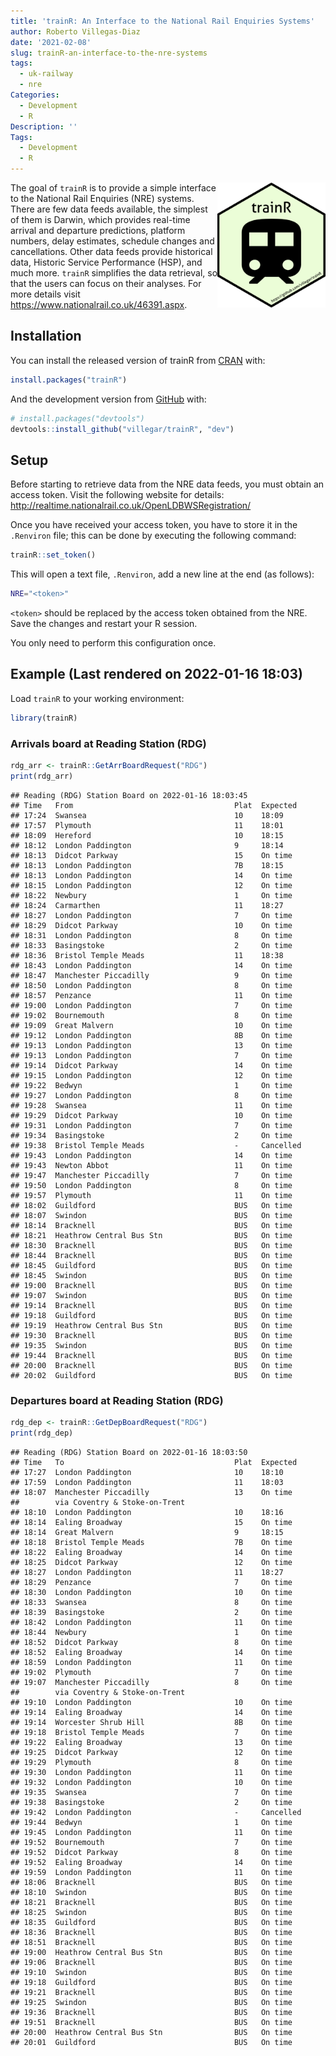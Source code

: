 ```yaml
---
title: 'trainR: An Interface to the National Rail Enquiries Systems'
author: Roberto Villegas-Diaz
date: '2021-02-08'
slug: trainR-an-interface-to-the-nre-systems
tags:
  - uk-railway
  - nre
Categories:
  - Development
  - R
Description: ''
Tags:
  - Development
  - R
---
```


<img src="https://raw.githubusercontent.com/villegar/trainR/main/inst/images/logo.png" alt="logo" align="right" height=200px/>

The goal of `trainR` is to provide a simple interface to the 
National Rail Enquiries (NRE) systems. There are few data feeds 
available, the simplest of them is Darwin, which provides real-time 
arrival and departure predictions, platform numbers, delay estimates, 
schedule changes and cancellations. Other data feeds provide historical 
data, Historic Service Performance (HSP), and much more. `trainR` 
simplifies the data retrieval, so that the users can focus on their 
analyses. For more details visit 
https://www.nationalrail.co.uk/46391.aspx.

## Installation

You can install the released version of trainR from [CRAN](https://CRAN.R-project.org) with:

``` r
install.packages("trainR")
```

And the development version from [GitHub](https://github.com/) with:

``` r
# install.packages("devtools")
devtools::install_github("villegar/trainR", "dev")
```

## Setup
Before starting to retrieve data from the NRE data feeds, you must obtain an access token. 
Visit the following website for details: http://realtime.nationalrail.co.uk/OpenLDBWSRegistration/

Once you have received your access token, you have to store it in the `.Renviron` file; this can be 
done by executing the following command:


```r
trainR::set_token()
```

This will open a text file, `.Renviron`, add a new line at the end (as follows):

```bash
NRE="<token>"
```

`<token>` should be replaced by the access token obtained from the NRE. Save the changes and restart 
your R session.

You only need to perform this configuration once.

## Example (Last rendered on 2022-01-16 18:03)

Load `trainR` to your working environment:

```r
library(trainR)
```

### Arrivals board at Reading Station (RDG)


```r
rdg_arr <- trainR::GetArrBoardRequest("RDG")
print(rdg_arr)
```

```
## Reading (RDG) Station Board on 2022-01-16 18:03:45
## Time   From                                    Plat  Expected
## 17:24  Swansea                                 10    18:09
## 17:57  Plymouth                                11    18:01
## 18:09  Hereford                                10    18:15
## 18:12  London Paddington                       9     18:14
## 18:13  Didcot Parkway                          15    On time
## 18:13  London Paddington                       7B    18:15
## 18:13  London Paddington                       14    On time
## 18:15  London Paddington                       12    On time
## 18:22  Newbury                                 1     On time
## 18:24  Carmarthen                              11    18:27
## 18:27  London Paddington                       7     On time
## 18:29  Didcot Parkway                          10    On time
## 18:31  London Paddington                       8     On time
## 18:33  Basingstoke                             2     On time
## 18:36  Bristol Temple Meads                    11    18:38
## 18:43  London Paddington                       14    On time
## 18:47  Manchester Piccadilly                   9     On time
## 18:50  London Paddington                       8     On time
## 18:57  Penzance                                11    On time
## 19:00  London Paddington                       7     On time
## 19:02  Bournemouth                             8     On time
## 19:09  Great Malvern                           10    On time
## 19:12  London Paddington                       8B    On time
## 19:13  London Paddington                       13    On time
## 19:13  London Paddington                       7     On time
## 19:14  Didcot Parkway                          14    On time
## 19:15  London Paddington                       12    On time
## 19:22  Bedwyn                                  1     On time
## 19:27  London Paddington                       8     On time
## 19:28  Swansea                                 11    On time
## 19:29  Didcot Parkway                          10    On time
## 19:31  London Paddington                       7     On time
## 19:34  Basingstoke                             2     On time
## 19:38  Bristol Temple Meads                    -     Cancelled
## 19:43  London Paddington                       14    On time
## 19:43  Newton Abbot                            11    On time
## 19:47  Manchester Piccadilly                   7     On time
## 19:50  London Paddington                       8     On time
## 19:57  Plymouth                                11    On time
## 18:02  Guildford                               BUS   On time
## 18:07  Swindon                                 BUS   On time
## 18:14  Bracknell                               BUS   On time
## 18:21  Heathrow Central Bus Stn                BUS   On time
## 18:30  Bracknell                               BUS   On time
## 18:44  Bracknell                               BUS   On time
## 18:45  Guildford                               BUS   On time
## 18:45  Swindon                                 BUS   On time
## 19:00  Bracknell                               BUS   On time
## 19:07  Swindon                                 BUS   On time
## 19:14  Bracknell                               BUS   On time
## 19:18  Guildford                               BUS   On time
## 19:19  Heathrow Central Bus Stn                BUS   On time
## 19:30  Bracknell                               BUS   On time
## 19:35  Swindon                                 BUS   On time
## 19:44  Bracknell                               BUS   On time
## 20:00  Bracknell                               BUS   On time
## 20:02  Guildford                               BUS   On time
```

### Departures board at Reading Station (RDG)


```r
rdg_dep <- trainR::GetDepBoardRequest("RDG")
print(rdg_dep)
```

```
## Reading (RDG) Station Board on 2022-01-16 18:03:50
## Time   To                                      Plat  Expected
## 17:27  London Paddington                       10    18:10
## 17:59  London Paddington                       11    18:03
## 18:07  Manchester Piccadilly                   13    On time
##        via Coventry & Stoke-on-Trent           
## 18:10  London Paddington                       10    18:16
## 18:14  Ealing Broadway                         15    On time
## 18:14  Great Malvern                           9     18:15
## 18:18  Bristol Temple Meads                    7B    On time
## 18:22  Ealing Broadway                         14    On time
## 18:25  Didcot Parkway                          12    On time
## 18:27  London Paddington                       11    18:27
## 18:29  Penzance                                7     On time
## 18:30  London Paddington                       10    On time
## 18:33  Swansea                                 8     On time
## 18:39  Basingstoke                             2     On time
## 18:42  London Paddington                       11    On time
## 18:44  Newbury                                 1     On time
## 18:52  Didcot Parkway                          8     On time
## 18:52  Ealing Broadway                         14    On time
## 18:59  London Paddington                       11    On time
## 19:02  Plymouth                                7     On time
## 19:07  Manchester Piccadilly                   8     On time
##        via Coventry & Stoke-on-Trent           
## 19:10  London Paddington                       10    On time
## 19:14  Ealing Broadway                         14    On time
## 19:14  Worcester Shrub Hill                    8B    On time
## 19:18  Bristol Temple Meads                    7     On time
## 19:22  Ealing Broadway                         13    On time
## 19:25  Didcot Parkway                          12    On time
## 19:29  Plymouth                                8     On time
## 19:30  London Paddington                       11    On time
## 19:32  London Paddington                       10    On time
## 19:35  Swansea                                 7     On time
## 19:38  Basingstoke                             2     On time
## 19:42  London Paddington                       -     Cancelled
## 19:44  Bedwyn                                  1     On time
## 19:45  London Paddington                       11    On time
## 19:52  Bournemouth                             7     On time
## 19:52  Didcot Parkway                          8     On time
## 19:52  Ealing Broadway                         14    On time
## 19:59  London Paddington                       11    On time
## 18:06  Bracknell                               BUS   On time
## 18:10  Swindon                                 BUS   On time
## 18:21  Bracknell                               BUS   On time
## 18:25  Swindon                                 BUS   On time
## 18:35  Guildford                               BUS   On time
## 18:36  Bracknell                               BUS   On time
## 18:51  Bracknell                               BUS   On time
## 19:00  Heathrow Central Bus Stn                BUS   On time
## 19:06  Bracknell                               BUS   On time
## 19:10  Swindon                                 BUS   On time
## 19:18  Guildford                               BUS   On time
## 19:21  Bracknell                               BUS   On time
## 19:25  Swindon                                 BUS   On time
## 19:36  Bracknell                               BUS   On time
## 19:51  Bracknell                               BUS   On time
## 20:00  Heathrow Central Bus Stn                BUS   On time
## 20:01  Guildford                               BUS   On time
```
